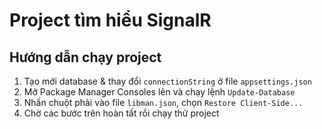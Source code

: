 # Project tìm hiểu SignalR
## Hướng dẫn chạy project

1. Tạo mới database & thay đổi `connectionString` ở file `appsettings.json`
2. Mở Package Manager Consoles lên và chạy lệnh `Update-Database`
3. Nhấn chuột phải vào file `libman.json`, chọn `Restore Client-Side...`
4. Chờ các bước trên hoàn tất rồi chạy thử project
